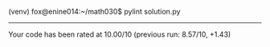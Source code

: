 (venv) fox@enine014:~/math030$ pylint solution.py 

-------------------------------------------------------------------
Your code has been rated at 10.00/10 (previous run: 8.57/10, +1.43)
